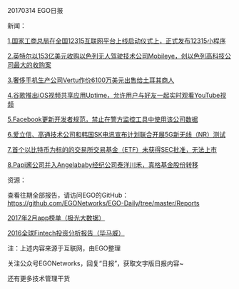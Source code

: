 20170314 EGO日报

新闻：

[1.国家工商总局在全国12315互联网平台上线启动仪式上，正式发布12315小程序](http://tech.qq.com/a/20170314/017765.htm)

[2.英特尔以153亿美元收购以色列无人驾驶技术公司Mobileye，创以色列高科技公司最大的收购案](http://tech.qq.com/a/20170313/043881.htm)

[3.奢侈手机生产公司Vertu作价6100万美元出售给土耳其商人](http://tech.qq.com/a/20170313/050989.htm)

[4.谷歌推出iOS视频共享应用Uptime，允许用户与好友一起实时观看YouTube视频](http://www.sootoo.com/content/670153.shtml)

[5.Facebook更新开发者规范，禁止在警方监控工具中使用该公司数据](http://www.techweb.com.cn/internet/2017-03-14/2499364.shtml)

[6.爱立信、高通技术公司和韩国SK电讯宣布计划联合开展5G新无线（NR）测试](http://www.pingwest.com/wire/5g/)

[7.首个以比特币为标的的交易所交易基金（ETF）未获得SEC批准，无法上市](http://www.pingwest.com/wire/bitebi-2/)

[8.Papi酱公司并入Angelababy经纪公司泰洋川禾，真格基金股份转移](http://36kr.com/p/5066744.html)

资源：

查看往期全部报告，请访问EGO的GitHub：https://github.com/EGONetworks/EGO-Daily/tree/master/Reports

[2017年2月app榜单（极光大数据）](http://www.199it.com/archives/571330.html)

[2016全球Fintech投资分析报告（毕马威）](http://www.199it.com/archives/570785.html)

注：上述内容来源于互联网，由EGO整理

关注公众号EGONetworks，回复“日报”，获取文字版日报内容~

还有更多技术管理干货
